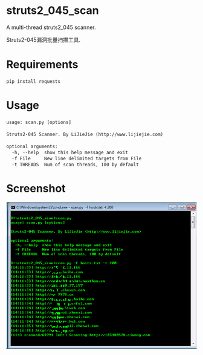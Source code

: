# struts2\_045\_scan #

A multi-thread struts2_045 scanner. 

Struts2-045漏洞批量扫描工具.

# Requirements #

	pip install requests

# Usage #

	usage: scan.py [options]
	
	Struts2-045 Scanner. By LiJieJie (http://www.lijiejie.com)
	
	optional arguments:
	  -h, --help  show this help message and exit
	  -f File     New line delimited targets from File
	  -t THREADS  Num of scan threads, 100 by default

# Screenshot #

![screenshot](screenshot.png)